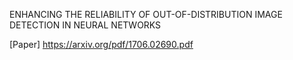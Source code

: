 ENHANCING THE RELIABILITY OF OUT-OF-DISTRIBUTION IMAGE DETECTION IN NEURAL NETWORKS

[Paper] https://arxiv.org/pdf/1706.02690.pdf
